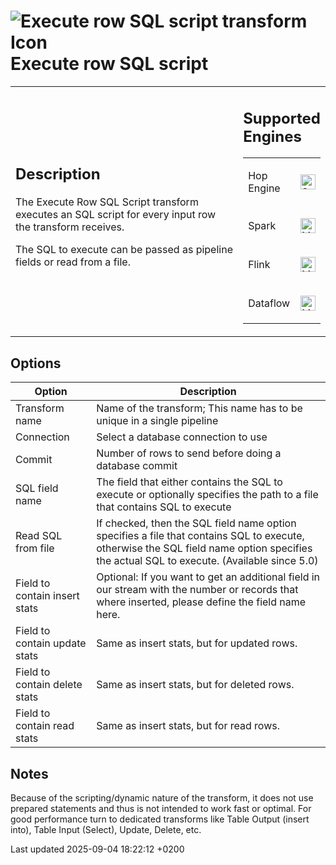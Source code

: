 <div id="header">

# <span class="image image-doc-icon">![Execute row SQL script transform Icon](../assets/images/transforms/icons/execsqlrow.svg)</span> Execute row SQL script

</div>

<div id="content">

<div id="preamble">

<div class="sectionbody">

<table>
<colgroup>
<col style="width: 75%" />
<col style="width: 25%" />
</colgroup>
<tbody>
<tr class="odd">
<td><div class="content">
<div class="sect1">
<h2 id="_description">Description</h2>
<div class="sectionbody">
<div class="paragraph">
<p>The Execute Row SQL Script transform executes an SQL script for every input row the transform receives.</p>
</div>
<div class="paragraph">
<p>The SQL to execute can be passed as pipeline fields or read from a file.</p>
</div>
</div>
</div>
</div></td>
<td><div class="content">
<div class="sect1">
<h2 id="_supported_engines">Supported Engines</h2>
<div class="sectionbody">
<table>
<tbody>
<tr class="odd">
<td><p>Hop Engine</p></td>
<td><div class="content">
<div class="paragraph">
<p><span class="image"><img src="../assets/images/check_mark.svg" alt="Supported" width="24" /></span></p>
</div>
</div></td>
</tr>
<tr class="even">
<td><p>Spark</p></td>
<td><div class="content">
<div class="paragraph">
<p><span class="image"><img src="../assets/images/question_mark.svg" alt="Maybe Supported" width="24" /></span></p>
</div>
</div></td>
</tr>
<tr class="odd">
<td><p>Flink</p></td>
<td><div class="content">
<div class="paragraph">
<p><span class="image"><img src="../assets/images/question_mark.svg" alt="Maybe Supported" width="24" /></span></p>
</div>
</div></td>
</tr>
<tr class="even">
<td><p>Dataflow</p></td>
<td><div class="content">
<div class="paragraph">
<p><span class="image"><img src="../assets/images/question_mark.svg" alt="Maybe Supported" width="24" /></span></p>
</div>
</div></td>
</tr>
</tbody>
</table>
</div>
</div>
</div></td>
</tr>
</tbody>
</table>

</div>

</div>

<div class="sect1">

## Options

<div class="sectionbody">

| Option                        | Description                                                                                                                                                                              |
| ----------------------------- | ---------------------------------------------------------------------------------------------------------------------------------------------------------------------------------------- |
| Transform name                | Name of the transform; This name has to be unique in a single pipeline                                                                                                                   |
| Connection                    | Select a database connection to use                                                                                                                                                      |
| Commit                        | Number of rows to send before doing a database commit                                                                                                                                    |
| SQL field name                | The field that either contains the SQL to execute or optionally specifies the path to a file that contains SQL to execute                                                                |
| Read SQL from file            | If checked, then the SQL field name option specifies a file that contains SQL to execute, otherwise the SQL field name option specifies the actual SQL to execute. (Available since 5.0) |
| Field to contain insert stats | Optional: If you want to get an additional field in our stream with the number or records that where inserted, please define the field name here.                                        |
| Field to contain update stats | Same as insert stats, but for updated rows.                                                                                                                                              |
| Field to contain delete stats | Same as insert stats, but for deleted rows.                                                                                                                                              |
| Field to contain read stats   | Same as insert stats, but for read rows.                                                                                                                                                 |

</div>

</div>

<div class="sect1">

## Notes

<div class="sectionbody">

<div class="paragraph">

Because of the scripting/dynamic nature of the transform, it does not use prepared statements and thus is not intended to work fast or optimal. For good performance turn to dedicated transforms like Table Output (insert into), Table Input (Select), Update, Delete, etc.

</div>

</div>

</div>

</div>

<div id="footer">

<div id="footer-text">

Last updated 2025-09-04 18:22:12 +0200

</div>

</div>
